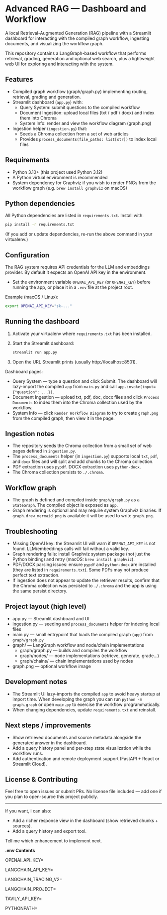 # Advanced RAG — Dashboard and Workflow

A local Retrieval-Augmented Generation (RAG) pipeline with a Streamlit dashboard for interacting with the compiled graph workflow, ingesting documents, and visualizing the workflow graph.

This repository contains a LangGraph-based workflow that performs retrieval, grading, generation and optional web search, plus a lightweight web UI for exploring and interacting with the system.

## Features

- Compiled graph workflow (graph/graph.py) implementing routing, retrieval, grading and generation.
- Streamlit dashboard (`app.py`) with:
  - Query System: submit questions to the compiled workflow
  - Document Ingestion: upload local files (txt / pdf / docx) and index them into Chroma
  - System Info: render and view the workflow diagram (graph.png)
- Ingestion helper (`ingestion.py`) that:
  - Seeds a Chroma collection from a set of web articles
  - Provides `process_documents(file_paths: list[str])` to index local files

## Requirements

- Python 3.10+ (this project used Python 3.12)
- A Python virtual environment is recommended
- System dependency for Graphviz if you wish to render PNGs from the workflow graph (e.g. `brew install graphviz` on macOS)

## Python dependencies

All Python dependencies are listed in `requirements.txt`. Install with:

```bash
pip install -r requirements.txt
```

(If you add or update dependencies, re-run the above command in your virtualenv.)

## Configuration

The RAG system requires API credentials for the LLM and embeddings provider. By default it expects an OpenAI API key in the environment.

- Set the environment variable `OPENAI_API_KEY` (or `OPENAI_KEY`) before running the app, or place it in a `.env` file at the project root.

Example (macOS / Linux):

```bash
export OPENAI_API_KEY="sk-..."
```

## Running the dashboard

1. Activate your virtualenv where `requirements.txt` has been installed.
2. Start the Streamlit dashboard:

   ```bash
   streamlit run app.py
   ```

3. Open the URL Streamlit prints (usually http://localhost:8501).

Dashboard pages:
- Query System — type a question and click Submit. The dashboard will lazy-import the compiled `app` from `main.py` and call `app.invoke(input={"question": ...})`.
- Document Ingestion — upload txt, pdf, doc, docx files and click `Process Documents` to index them into the Chroma collection used by the workflow.
- System Info — click `Render Workflow Diagram` to try to create `graph.png` from the compiled graph, then view it in the page.

## Ingestion notes

- The repository seeds the Chroma collection from a small set of web pages defined in `ingestion.py`.
- The `process_documents` helper (in `ingestion.py`) supports local `txt`, `pdf`, and `docx` files and will split and add chunks to the Chroma collection.
- PDF extraction uses `pypdf`. DOCX extraction uses `python-docx`.
- The Chroma collection persists to `./.chroma`.

## Workflow graph

- The graph is defined and compiled inside `graph/graph.py` as a `StateGraph`. The compiled object is exposed as `app`.
- Graph rendering is optional and may require system Graphviz binaries. If `graph.draw_mermaid_png` is available it will be used to write `graph.png`.

## Troubleshooting

- Missing OpenAI key: the Streamlit UI will warn if `OPENAI_API_KEY` is not found. LLM/embeddings calls will fail without a valid key.
- Graph rendering fails: install Graphviz system package (not just the Python binding) and retry (macOS: `brew install graphviz`).
- PDF/DOCX parsing issues: ensure `pypdf` and `python-docx` are installed (they are listed in `requirements.txt`). Some PDFs may not produce perfect text extraction.
- If ingestion does not appear to update the retriever results, confirm that the Chroma collection was persisted to `./.chroma` and the app is using the same persist directory.

## Project layout (high level)

- app.py — Streamlit dashboard and UI
- ingestion.py — seeding and `process_documents` helper for indexing local files
- main.py — small entrypoint that loads the compiled graph (`app`) from `graph/graph.py`
- graph/ — LangGraph workflow and node/chain implementations
  - graph/graph.py — builds and compiles the workflow
  - graph/nodes/ — node implementations (retrieve, generate, grade...)
  - graph/chains/ — chain implementations used by nodes
- graph.png — optional workflow image

## Development notes

- The Streamlit UI lazy-imports the compiled `app` to avoid heavy startup at import time. When developing the graph you can run `python -m graph.graph` or open `main.py` to exercise the workflow programmatically.
- When changing dependencies, update `requirements.txt` and reinstall.

## Next steps / improvements

- Show retrieved documents and source metadata alongside the generated answer in the dashboard.
- Add a query history panel and per-step state visualization while the workflow runs.
- Add authentication and remote deployment support (FastAPI + React or Streamlit Cloud).

## License & Contributing

Feel free to open issues or submit PRs. No license file included — add one if you plan to open-source this project publicly.

---

If you want, I can also:
- Add a richer response view in the dashboard (show retrieved chunks + sources).
- Add a query history and export tool.

Tell me which enhancement to implement next.

**.env Contents**

OPENAI_API_KEY=

LANGCHAIN_API_KEY=

LANGCHAIN_TRACING_V2=

LANGCHAIN_PROJECT=

TAVILY_API_KEY=

PYTHONPATH=
